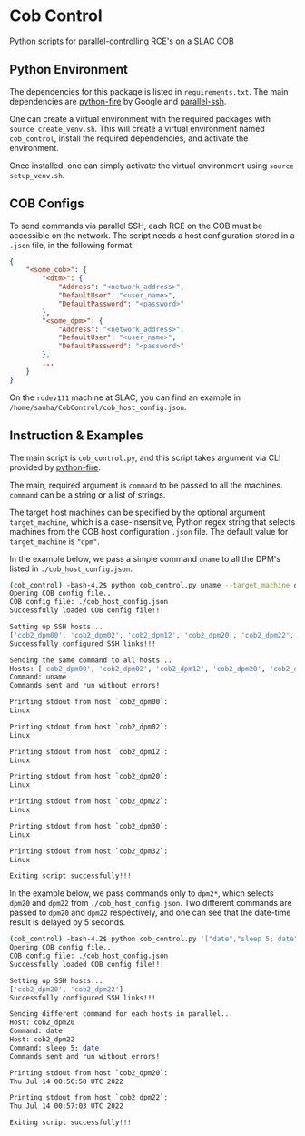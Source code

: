 # Cob Control
Python scripts for parallel-controlling RCE's on a SLAC COB

## Python Environment
The dependencies for this package is listed in `requirements.txt`. The main dependencies are [python-fire](https://github.com/google/python-fire) by Google and [parallel-ssh](https://github.com/ParallelSSH/parallel-ssh).

One can create a virtual environment with the required packages with `source create_venv.sh`. This will create a virtual environment named `cob_control`, install the required dependencies, and activate the environment.

Once installed, one can simply activate the virtual environment using `source setup_venv.sh`.

## COB Configs
To send commands via parallel SSH, each RCE on the COB must be accessible on the network. The script needs a host configuration stored in a `.json` file, in the following format:
```json
{
    "<some_cob>": {
        "<dtm>": {
            "Address": "<network_address>",
            "DefaultUser": "<user_name>",
            "DefaultPassword": "<password>"
        },
        "<some_dpm>": {
            "Address": "<network_address>",
            "DefaultUser": "<user_name>",
            "DefaultPassword": "<password>"
        },
        ...
    }
}
```
On the `rddev111` machine at SLAC, you can find an example in `/home/sanha/CobControl/cob_host_config.json`.

## Instruction & Examples
The main script is `cob_control.py`, and this script takes argument via CLI provided by    [python-fire](https://github.com/google/python-fire).

The main, required argument is `command` to be passed to all the machines. `command` can be a string or a list of strings.

The target host machines can be specified by the optional argument `target_machine`, which is a case-insensitive, Python regex string that selects machines from the COB host configuration `.json` file. The default value for `target_machine` is `"dpm"`.

In the example below, we pass a simple command `uname` to all the DPM's listed in `./cob_host_config.json`.
```bash
(cob_control) -bash-4.2$ python cob_control.py uname --target_machine dpm
Opening COB config file...
COB config file: ./cob_host_config.json
Successfully loaded COB config file!!!

Setting up SSH hosts...
['cob2_dpm00', 'cob2_dpm02', 'cob2_dpm12', 'cob2_dpm20', 'cob2_dpm22', 'cob2_dpm30', 'cob2_dpm32']
Successfully configured SSH links!!!

Sending the same command to all hosts...
Hosts: ['cob2_dpm00', 'cob2_dpm02', 'cob2_dpm12', 'cob2_dpm20', 'cob2_dpm22', 'cob2_dpm30', 'cob2_dpm32']
Command: uname
Commands sent and run without errors!

Printing stdout from host `cob2_dpm00`:
Linux

Printing stdout from host `cob2_dpm02`:
Linux

Printing stdout from host `cob2_dpm12`:
Linux

Printing stdout from host `cob2_dpm20`:
Linux

Printing stdout from host `cob2_dpm22`:
Linux

Printing stdout from host `cob2_dpm30`:
Linux

Printing stdout from host `cob2_dpm32`:
Linux

Exiting script successfully!!!
```
In the example below, we pass commands only to `dpm2*`, which selects `dpm20` and `dpm22` from `./cob_host_config.json`. Two different commands are passed to `dpm20` and `dpm22` respectively, and one can see that the date-time result is delayed by 5 seconds.
```bash
(cob_control) -bash-4.2$ python cob_control.py '["date","sleep 5; date"]' --target_machine dpm2
Opening COB config file...
COB config file: ./cob_host_config.json
Successfully loaded COB config file!!!

Setting up SSH hosts...
['cob2_dpm20', 'cob2_dpm22']
Successfully configured SSH links!!!

Sending different command for each hosts in parallel...
Host: cob2_dpm20
Command: date
Host: cob2_dpm22
Command: sleep 5; date
Commands sent and run without errors!

Printing stdout from host `cob2_dpm20`:
Thu Jul 14 00:56:58 UTC 2022

Printing stdout from host `cob2_dpm22`:
Thu Jul 14 00:57:03 UTC 2022

Exiting script successfully!!!
```
